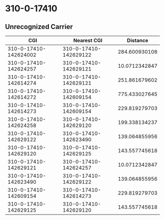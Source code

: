 # 310-0-17410
## Unrecognized Carrier


| CGI | Nearest CGI | Distance |
|-----|-------------|----------|
| 310-0-17410-142624002 | 310-0-17410-142629122 | 284.600930108 |
| 310-0-17410-142624257 | 310-0-17410-142629121 | 10.0712342847 |
| 310-0-17410-142614274 | 310-0-17410-142629121 | 251.861679602 |
| 310-0-17410-142614272 | 310-0-17410-142609154 | 775.433027645 |
| 310-0-17410-142614273 | 310-0-17410-142609154 | 229.819279703 |
| 310-0-17410-142624258 | 310-0-17410-142629120 | 199.338134237 |
| 310-0-17410-142629122 | 310-0-17410-142623490 | 139.064855956 |
| 310-0-17410-142629120 | 310-0-17410-142629125 | 143.557745618 |
| 310-0-17410-142629121 | 310-0-17410-142624257 | 10.0712342847 |
| 310-0-17410-142623490 | 310-0-17410-142629122 | 139.064855956 |
| 310-0-17410-142609154 | 310-0-17410-142614273 | 229.819279703 |
| 310-0-17410-142629125 | 310-0-17410-142629120 | 143.557745618 |
